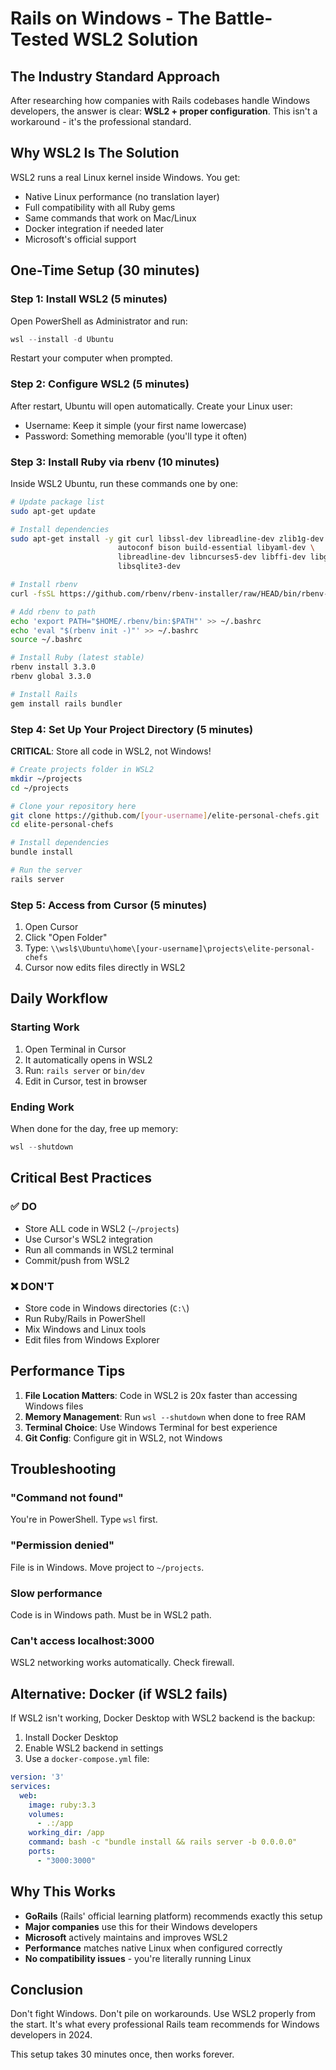 # Rails on Windows - The Battle-Tested WSL2 Solution

## The Industry Standard Approach

After researching how companies with Rails codebases handle Windows developers, the answer is clear: **WSL2 + proper configuration**. This isn't a workaround - it's the professional standard.

## Why WSL2 Is The Solution

WSL2 runs a real Linux kernel inside Windows. You get:
- Native Linux performance (no translation layer)
- Full compatibility with all Ruby gems
- Same commands that work on Mac/Linux
- Docker integration if needed later
- Microsoft's official support

## One-Time Setup (30 minutes)

### Step 1: Install WSL2 (5 minutes)

Open PowerShell as Administrator and run:
```powershell
wsl --install -d Ubuntu
```

Restart your computer when prompted.

### Step 2: Configure WSL2 (5 minutes)

After restart, Ubuntu will open automatically. Create your Linux user:
- Username: Keep it simple (your first name lowercase)
- Password: Something memorable (you'll type it often)

### Step 3: Install Ruby via rbenv (10 minutes)

Inside WSL2 Ubuntu, run these commands one by one:

```bash
# Update package list
sudo apt-get update

# Install dependencies
sudo apt-get install -y git curl libssl-dev libreadline-dev zlib1g-dev \
                        autoconf bison build-essential libyaml-dev \
                        libreadline-dev libncurses5-dev libffi-dev libgdbm-dev \
                        libsqlite3-dev

# Install rbenv
curl -fsSL https://github.com/rbenv/rbenv-installer/raw/HEAD/bin/rbenv-installer | bash

# Add rbenv to path
echo 'export PATH="$HOME/.rbenv/bin:$PATH"' >> ~/.bashrc
echo 'eval "$(rbenv init -)"' >> ~/.bashrc
source ~/.bashrc

# Install Ruby (latest stable)
rbenv install 3.3.0
rbenv global 3.3.0

# Install Rails
gem install rails bundler
```

### Step 4: Set Up Your Project Directory (5 minutes)

**CRITICAL**: Store all code in WSL2, not Windows!

```bash
# Create projects folder in WSL2
mkdir ~/projects
cd ~/projects

# Clone your repository here
git clone https://github.com/[your-username]/elite-personal-chefs.git
cd elite-personal-chefs

# Install dependencies
bundle install

# Run the server
rails server
```

### Step 5: Access from Cursor (5 minutes)

1. Open Cursor
2. Click "Open Folder"
3. Type: `\\wsl$\Ubuntu\home\[your-username]\projects\elite-personal-chefs`
4. Cursor now edits files directly in WSL2

## Daily Workflow

### Starting Work
1. Open Terminal in Cursor
2. It automatically opens in WSL2
3. Run: `rails server` or `bin/dev`
4. Edit in Cursor, test in browser

### Ending Work
When done for the day, free up memory:
```powershell
wsl --shutdown
```

## Critical Best Practices

### ✅ DO
- Store ALL code in WSL2 (`~/projects`)
- Use Cursor's WSL2 integration
- Run all commands in WSL2 terminal
- Commit/push from WSL2

### ❌ DON'T
- Store code in Windows directories (`C:\`)
- Run Ruby/Rails in PowerShell
- Mix Windows and Linux tools
- Edit files from Windows Explorer

## Performance Tips

1. **File Location Matters**: Code in WSL2 is 20x faster than accessing Windows files
2. **Memory Management**: Run `wsl --shutdown` when done to free RAM
3. **Terminal Choice**: Use Windows Terminal for best experience
4. **Git Config**: Configure git in WSL2, not Windows

## Troubleshooting

### "Command not found"
You're in PowerShell. Type `wsl` first.

### "Permission denied"
File is in Windows. Move project to `~/projects`.

### Slow performance
Code is in Windows path. Must be in WSL2 path.

### Can't access localhost:3000
WSL2 networking works automatically. Check firewall.

## Alternative: Docker (if WSL2 fails)

If WSL2 isn't working, Docker Desktop with WSL2 backend is the backup:

1. Install Docker Desktop
2. Enable WSL2 backend in settings
3. Use a `docker-compose.yml` file:

```yaml
version: '3'
services:
  web:
    image: ruby:3.3
    volumes:
      - .:/app
    working_dir: /app
    command: bash -c "bundle install && rails server -b 0.0.0.0"
    ports:
      - "3000:3000"
```

## Why This Works

- **GoRails** (Rails' official learning platform) recommends exactly this setup
- **Major companies** use this for their Windows developers
- **Microsoft** actively maintains and improves WSL2
- **Performance** matches native Linux when configured correctly
- **No compatibility issues** - you're literally running Linux

## Conclusion

Don't fight Windows. Don't pile on workarounds. Use WSL2 properly from the start. It's what every professional Rails team recommends for Windows developers in 2024.

This setup takes 30 minutes once, then works forever.